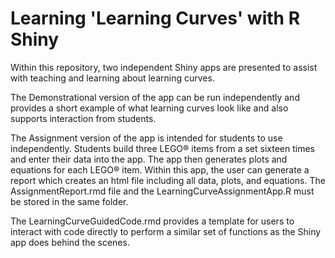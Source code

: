 # Learning 'Learning Curves' with R Shiny

Within this repository, two independent Shiny apps are presented to assist with teaching and learning about learning curves. 

The Demonstrational version of the app can be run independently and provides a short example of what learning curves look like and also supports interaction from students.

The Assignment version of the app is intended for students to use independently. Students build three LEGO&reg; items from a set sixteen times and enter their data into the app. The app then generates plots and equations for each LEGO&reg; item. Within this app, the user can generate a report which creates an html file including all data, plots, and equations. The AssignmentReport.rmd file and the LearningCurveAssignmentApp.R must be stored in the same folder.

The LearningCurveGuidedCode.rmd provides a template for users to interact with code directly to perform a similar set of functions as the Shiny app does behind the scenes. 
